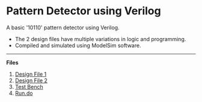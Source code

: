 # Pattern Detector using Verilog
A basic '10110' pattern detector using Verilog.  
- The 2 design files have multiple variations in logic and programming.
- Compiled and simulated using ModelSim software.

---
**Files**
1. [Design File 1](pattern.v)
2. [Design File 2](pattern1.v)
3. [Test Bench](tb_pattern.v)
4. [Run.do](run.do)
